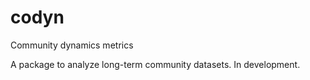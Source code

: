 codyn
=====

Community dynamics metrics

A package to analyze long-term community datasets. In development.
